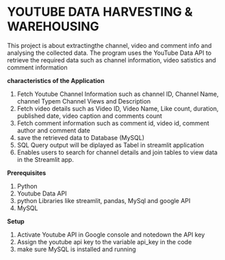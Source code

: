 # YOUTUBE DATA HARVESTING & WAREHOUSING
This project is about extractingthe channel, video and comment info and analysing the collected data. The program uses the YouTube Data API to retrieve the required data such as channel information, video satistics and comment information

**characteristics of the Application**
1. Fetch Youtube Channel Information such as channel ID, Channel Name, channel Typem Channel Views and Description
2. Fetch video details such as Video ID, Video Name, Like count, duration, published date, video caption and comments count
3. Fetch comment information such as comment id, video id, comment author and comment date
4. save the retrieved data to Database (MySQL)
5. SQL Query output will be diplayed as Tabel in streamlit application
6. Enables users to search for channel details and join tables to view data in the Streamlit app.

**Prerequisites**
1. Python
2. Youtube Data API
3. python Libraries like streamlit, pandas, MySql and google API
4. MySQL

**Setup**
1. Activate Youtube API in Google console and notedown the API key
2. Assign the youtube api key to the variable api_key in the code
3. make sure MySQL is installed and running
   


      
